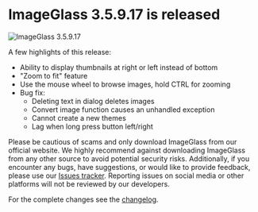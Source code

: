 # ImageGlass 3.5.9.17 is released

![ImageGlass 3.5.9.17](https://cloud.githubusercontent.com/assets/3154213/18590815/d5831304-7c62-11e6-8946-5ef31dea1f0b.png)


A few highlights of this release:

- Ability to display thumbnails at right or left instead of bottom
- "Zoom to fit" feature
- Use the mouse wheel to browse images, hold CTRL for zooming
- Bug fix:
  + Deleting text in dialog deletes images
  + Convert image function causes an unhandled exception
  + Cannot create a new themes
  + Lag when long press button left/right

Please be cautious of scams and only download ImageGlass from our official website. We highly recommend against downloading ImageGlass from any other source to avoid potential security risks. Additionally, if you encounter any bugs, have suggestions, or would like to provide feedback, please use our [Issues tracker](https://github.com/d2phap/ImageGlass/issues). Reporting issues on social media or other platforms will not be reviewed by our developers.

For the complete changes see the [changelog](https://github.com/d2phap/ImageGlass/releases/tag/3.5.9.17).
